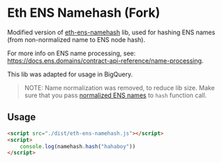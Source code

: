 # Eth ENS Namehash (Fork)

Modified version of [eth-ens-namehash](https://github.com/Arachnid/eth-ens-namehash) lib, used for hashing ENS names (from non-normalized name to ENS node hash).

For more info on ENS name processing, see: https://docs.ens.domains/contract-api-reference/name-processing.

This lib was adapted for usage in BigQuery.

> NOTE: Name normalization was removed, to reduce lib size. Make sure that you pass [normalized ENS names](https://docs.ens.domains/contract-api-reference/name-processing#normalising-names) to `hash` function call.

## Usage

```html
<script src="./dist/eth-ens-namehash.js"></script>
<script>
    console.log(namehash.hash("hahaboy"))
</script>
```